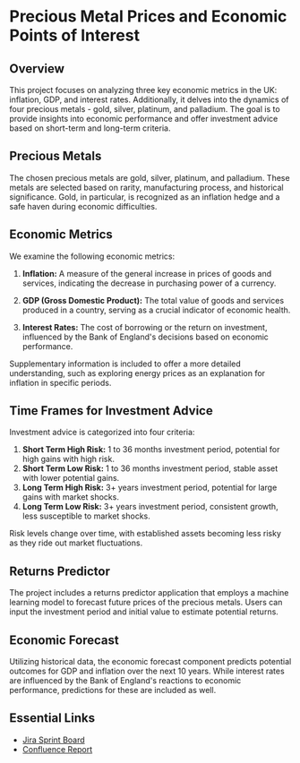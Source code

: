 # Precious Metal Prices and Economic Points of Interest

## Overview

This project focuses on analyzing three key economic metrics in the UK: inflation, GDP, and interest rates. Additionally, it delves into the dynamics of four precious metals - gold, silver, platinum, and palladium. The goal is to provide insights into economic performance and offer investment advice based on short-term and long-term criteria.

## Precious Metals

The chosen precious metals are gold, silver, platinum, and palladium. These metals are selected based on rarity, manufacturing process, and historical significance. Gold, in particular, is recognized as an inflation hedge and a safe haven during economic difficulties.

## Economic Metrics

We examine the following economic metrics:

1. **Inflation:** A measure of the general increase in prices of goods and services, indicating the decrease in purchasing power of a currency.

2. **GDP (Gross Domestic Product):** The total value of goods and services produced in a country, serving as a crucial indicator of economic health.

3. **Interest Rates:** The cost of borrowing or the return on investment, influenced by the Bank of England's decisions based on economic performance.

Supplementary information is included to offer a more detailed understanding, such as exploring energy prices as an explanation for inflation in specific periods.

## Time Frames for Investment Advice

Investment advice is categorized into four criteria:

1. **Short Term High Risk:** 1 to 36 months investment period, potential for high gains with high risk.
2. **Short Term Low Risk:** 1 to 36 months investment period, stable asset with lower potential gains.
3. **Long Term High Risk:** 3+ years investment period, potential for large gains with market shocks.
4. **Long Term Low Risk:** 3+ years investment period, consistent growth, less susceptible to market shocks.

Risk levels change over time, with established assets becoming less risky as they ride out market fluctuations.

## Returns Predictor

The project includes a returns predictor application that employs a machine learning model to forecast future prices of the precious metals. Users can input the investment period and initial value to estimate potential returns.

## Economic Forecast

Utilizing historical data, the economic forecast component predicts potential outcomes for GDP and inflation over the next 10 years. While interest rates are influenced by the Bank of England's reactions to economic performance, predictions for these are included as well.


## Essential Links

- [Jira Sprint Board](<https://albanybeckworldwide.atlassian.net/jira/software/projects/TM/boards/10>)
- [Confluence Report](<https://albanybeckworldwide.atlassian.net/wiki/external/NmQxMTcxMmQ3Y2UxNDlkMGEzYTk1NTI5Mzk0OTk4NTc>)
